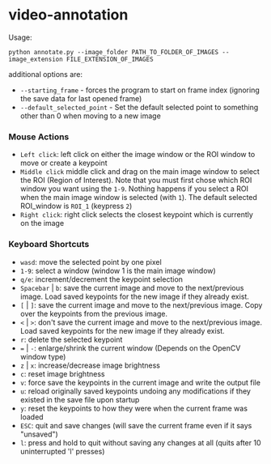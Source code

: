 # video-annotation
 

Usage:

```
python annotate.py --image_folder PATH_TO_FOLDER_OF_IMAGES --image_extension FILE_EXTENSION_OF_IMAGES
```

additional options are:
-  ```--starting_frame```  - forces the program to start on frame index (ignoring the save data for last opened frame)
-  ```--default_selected_point```  - Set the default selected point to something other than 0 when moving to a new image


### Mouse Actions
- ```Left click```: left click on either the image window or the ROI window to move or create a keypoint
- ```Middle click``` middle click and drag on the main image window to select the ROI (Region of Interest). Note that you must first chose which ROI window you want using the ```1-9```. Nothing happens if you select a ROI when the main image window is selected (with ```1```). The default selected ROI_window is ```ROI_1``` (keypress ```2```)
- ```Right click```: right click selects the closest keypoint which is currently on the image


### Keyboard Shortcuts
- ```wasd```: move the selected point by one pixel
- ```1-9```: select a window (window 1 is the main image window)
- ```q/e```: increment/decrement the keypoint selection
- ```Spacebar``` | ```b```: save the current image and move to the next/previous image. Load saved keypoints for the new image if they already exist.
- ```[``` | ```]```: save the current image and move to the next/previous image. Copy over the keypoints from the previous image.
- ```<``` | ```>```: don't save the current image and move to the next/previous image. Load saved keypoints for the new image if they already exist.
- ```r```: delete the selected keypoint
- ```=``` | ```-```: enlarge/shrink the current window (Depends on the OpenCV window type)
- ```z``` | ```x```: increase/decrease image brightness
- ```c```: reset image brightness
- ```v```: force save the keypoints in the current image and write the output file
- ```u```: reload originally saved keypoints undoing any modifications if they existed in the save file upon startup
- ```y```: reset the keypoints to how they were when the current frame was loaded
- ```ESC```: quit and save changes (will save the current frame even if it says "unsaved")
- ```l```: press and hold to quit without saving any changes at all (quits after 10 uninterrupted 'l' presses)
